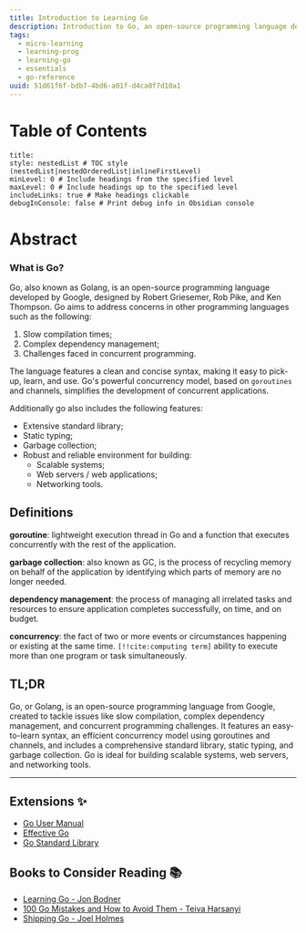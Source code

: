 ```yaml
---
title: Introduction to Learning Go
description: Introduction to Go, an open-source programming language designed by Google, created by Robert Griesemer, Rob Pike, and Ken Thompson. Go aims to address issues commonly found in other programming languages such as slow compilation times, complex dependency management, and difficulty writing concurrent programs.
tags:
  - micro-learning
  - learning-prog
  - learning-go
  - essentials
  - go-reference
uuid: 51d61f6f-bdb7-4bd6-a01f-d4ca0f7d10a1
---
```

# Table of Contents

```table-of-contents
title: 
style: nestedList # TOC style (nestedList|nestedOrderedList|inlineFirstLevel)
minLevel: 0 # Include headings from the specified level
maxLevel: 0 # Include headings up to the specified level
includeLinks: true # Make headings clickable
debugInConsole: false # Print debug info in Obsidian console
```
# Abstract

### What is Go?

Go, also known as Golang, is an open-source programming language developed by Google, designed by Robert Griesemer, Rob Pike, and Ken Thompson. Go aims to address concerns in other programming languages such as the following:
1. Slow compilation times;
2. Complex dependency management;
3. Challenges faced in concurrent programming.

The language features a clean and concise syntax, making it easy to pick-up, learn, and use. Go's powerful concurrency model, based on `goroutines` and channels, simplifies the development of concurrent applications. 

Additionally go also includes the following features:
- Extensive standard library;
- Static typing;
- Garbage collection;
- Robust and reliable environment for building:
	- Scalable systems;
	- Web servers / web applications;
	- Networking tools.

## Definitions

**goroutine**: lightweight execution thread in Go and a function that executes concurrently with the rest of the application.

**garbage collection**: also known as GC, is the process of recycling memory on behalf of the application by identifying which parts of memory are no longer needed.

**dependency management**: the process of managing all irrelated tasks and resources to ensure application completes successfully, on time, and on budget. 

**concurrency**: the fact of two or more events or circumstances happening or existing at the same time. 
	`[!!cite:computing term]` ability to execute more than one program or task simultaneously.

## TL;DR

Go, or Golang, is an open-source programming language from Google, created to tackle issues like slow compilation, complex dependency management, and concurrent programming challenges. It features an easy-to-learn syntax, an efficient concurrency model using goroutines and channels, and includes a comprehensive standard library, static typing, and garbage collection. Go is ideal for building scalable systems, web servers, and networking tools.

---
## Extensions ✨
- [Go User Manual](https://tip.golang.org/doc/)
- [Effective Go](https://tip.golang.org/doc/effective_go)
- [Go Standard Library](https://pkg.go.dev/std)

## Books to Consider Reading 📚
- [Learning Go - Jon Bodner](https://learning.oreilly.com/library/view/learning-go/9781492077206/)
- [100 Go Mistakes and How to Avoid Them - Teiva Harsanyi](https://learning.oreilly.com/library/view/100-go-mistakes/9781617299599/)
- [Shipping Go - Joel Holmes](https://learning.oreilly.com/library/view/shipping-go/9781617299506/)
